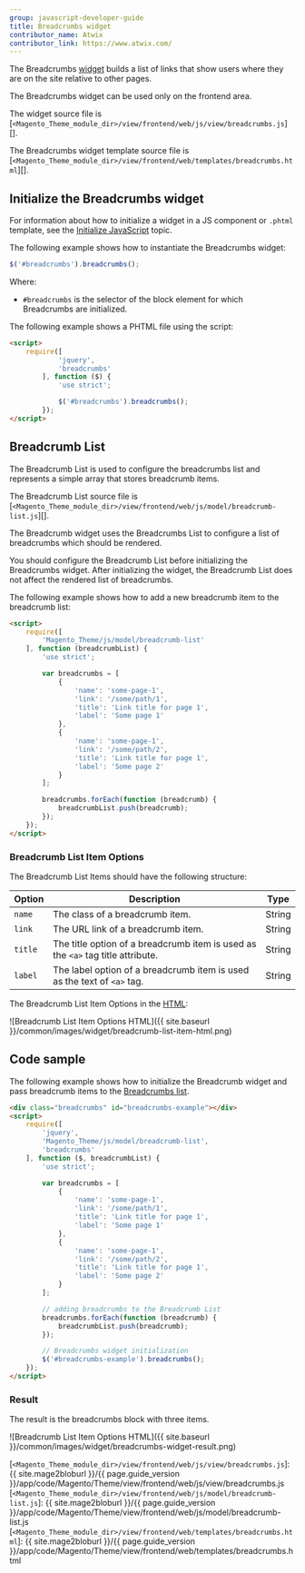 ```yaml
---
group: javascript-developer-guide
title: Breadcrumbs widget
contributor_name: Atwix
contributor_link: https://www.atwix.com/
---
```


The Breadcrumbs [widget](https://glossary.magento.com/widget/) builds a list of links that show users where they are on the site relative to other pages.

The Breadcrumbs widget can be used only on the frontend area.

The widget source file is [`<Magento_Theme_module_dir>/view/frontend/web/js/view/breadcrumbs.js`][].

The Breadcrumbs widget template source file is [`<Magento_Theme_module_dir>/view/frontend/web/templates/breadcrumbs.html`][].

## Initialize the Breadcrumbs widget

For information about how to initialize a widget in a JS component or `.phtml` template, see the [Initialize JavaScript][] topic.

The following example shows how to instantiate the Breadcrumbs widget:

```javascript
$('#breadcrumbs').breadcrumbs();
```

Where:

-  `#breadcrumbs` is the selector of the block element for which Breadcrumbs are initialized.

The following example shows a PHTML file using the script:

```html
<script>
    require([
            'jquery',
            'breadcrumbs'
        ], function ($) {
            'use strict';

            $('#breadcrumbs').breadcrumbs();
        });
</script>
```

## Breadcrumb List

The Breadcrumb List is used to configure the breadcrumbs list and represents a simple array that stores breadcrumb items.

The Breadcrumb List source file is [`<Magento_Theme_module_dir>/view/frontend/web/js/model/breadcrumb-list.js`][].

The Breadcrumb widget uses the Breadcrumbs List to configure a list of breadcrumbs which should be rendered.

You should configure the Breadcrumb List before initializing the Breadcrumbs widget. After initializing the widget, the Breadcrumb List does not affect the rendered list of breadcrumbs.

The following example shows how to add a new breadcrumb item to the breadcrumb list:

```html
<script>
    require([
        'Magento_Theme/js/model/breadcrumb-list'
    ], function (breadcrumbList) {
        'use strict';

        var breadcrumbs = [
            {
                'name': 'some-page-1',
                'link': '/some/path/1',
                'title': 'Link title for page 1',
                'label': 'Some page 1'
            },
            {
                'name': 'some-page-1',
                'link': '/some/path/2',
                'title': 'Link title for page 1',
                'label': 'Some page 2'
            }
        ];

        breadcrumbs.forEach(function (breadcrumb) {
            breadcrumbList.push(breadcrumb);
        });
    });
</script>
```

### Breadcrumb List Item Options

The Breadcrumb List Items should have the following structure:

| Option | Description | Type |
| --- | --- | --- |
| `name` | The class of a breadcrumb item. | String |
| `link` | The URL link of a breadcrumb item. | String |
| `title` | The title option of a breadcrumb item is used as the `<a>` tag title attribute. | String |
| `label` | The label option of a breadcrumb item is used as the text of `<a>` tag. | String |

The Breadcrumb List Item Options in the [HTML](https://glossary.magento.com/html):

![Breadcrumb List Item Options HTML]({{ site.baseurl }}/common/images/widget/breadcrumb-list-item-html.png)

## Code sample

The following example shows how to initialize the Breadcrumb widget and pass breadcrumb items to the [Breadcrumbs list](#breadcrumb-list).

```html
<div class="breadcrumbs" id="breadcrumbs-example"></div>
<script>
    require([
        'jquery',
        'Magento_Theme/js/model/breadcrumb-list',
        'breadcrumbs'
    ], function ($, breadcrumbList) {
        'use strict';

        var breadcrumbs = [
            {
                'name': 'some-page-1',
                'link': '/some/path/1',
                'title': 'Link title for page 1',
                'label': 'Some page 1'
            },
            {
                'name': 'some-page-1',
                'link': '/some/path/2',
                'title': 'Link title for page 1',
                'label': 'Some page 2'
            }
        ];

        // adding breadcrumbs to the Breadcrumb List
        breadcrumbs.forEach(function (breadcrumb) {
            breadcrumbList.push(breadcrumb);
        });

        // Breadcrumbs widget initialization
        $('#breadcrumbs-example').breadcrumbs();
    });
</script>
```

### Result

The result is the breadcrumbs block with three items.

![Breadcrumb List Item Options HTML]({{ site.baseurl }}/common/images/widget/breadcrumbs-widget-result.png)

<!-- Link Definitions -->
[Initialize JavaScript]: {{page.baseurl}}/javascript-dev-guide/javascript/js_init.html
[`<Magento_Theme_module_dir>/view/frontend/web/js/view/breadcrumbs.js`]: {{ site.mage2bloburl }}/{{ page.guide_version }}/app/code/Magento/Theme/view/frontend/web/js/view/breadcrumbs.js
[`<Magento_Theme_module_dir>/view/frontend/web/js/model/breadcrumb-list.js`]: {{ site.mage2bloburl }}/{{ page.guide_version }}/app/code/Magento/Theme/view/frontend/web/js/model/breadcrumb-list.js
[`<Magento_Theme_module_dir>/view/frontend/web/templates/breadcrumbs.html`]: {{ site.mage2bloburl }}/{{ page.guide_version }}/app/code/Magento/Theme/view/frontend/web/templates/breadcrumbs.html
